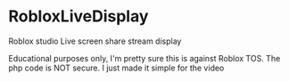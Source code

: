 # RobloxLiveDisplay
Roblox studio Live screen share stream display

Educational purposes only, I'm pretty sure this is against Roblox TOS.
The php code is NOT secure. I just made it simple for the video
